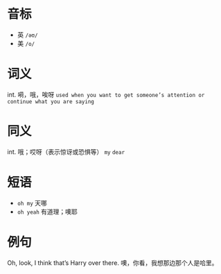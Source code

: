# 音标

- 英 `/əʊ/`
- 美 `/o/`

# 词义

int. 嗬，哦，唉呀
`used when you want to get someone’s attention or continue what you are saying`

# 同义

int. 哦；哎呀（表示惊讶或恐惧等）
`my` `dear`

# 短语

- `oh my` 天哪
- `oh yeah` 有道理；噢耶

# 例句

Oh, look, I think that’s Harry over there.
噢，你看，我想那边那个人是哈里。


